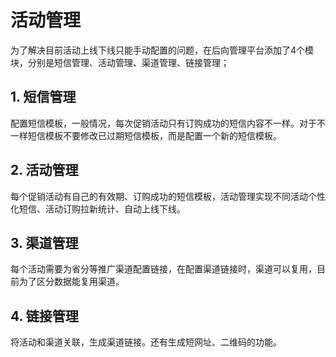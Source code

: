 # 活动管理
为了解决目前活动上线下线只能手动配置的问题，在后向管理平台添加了4个模块，分别是短信管理、活动管理、渠道管理、链接管理；

## 1. 短信管理
配置短信模板，一般情况，每次促销活动只有订购成功的短信内容不一样。对于不一样短信模板不要修改已过期短信模板，而是配置一个新的短信模板。

## 2. 活动管理
每个促销活动有自己的有效期、订购成功的短信模板，活动管理实现不同活动个性化短信、活动订购拉新统计、自动上线下线。

## 3. 渠道管理
每个活动需要为省分等推广渠道配置链接，在配置渠道链接时，渠道可以复用，目前为了区分数据能复用渠道。

## 4. 链接管理
将活动和渠道关联，生成渠道链接。还有生成短网址、二维码的功能。
